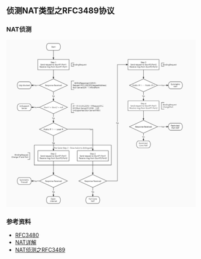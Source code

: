 ## 侦测NAT类型之RFC3489协议






### NAT侦测

![NAT类型侦测之RFC4389](../../../Images/Network/NAT%E7%B1%BB%E5%9E%8B%E4%BE%A6%E6%B5%8B%E4%B9%8BRFC3489.jpg)

### 参考资料
* [RFC3480](https://datatracker.ietf.org/doc/html/rfc3489)
* [NAT详解](http://www.52im.net/thread-50-1-1.html)
* [NAT侦测之RFC3489](https://zhuanlan.zhihu.com/p/116075005)